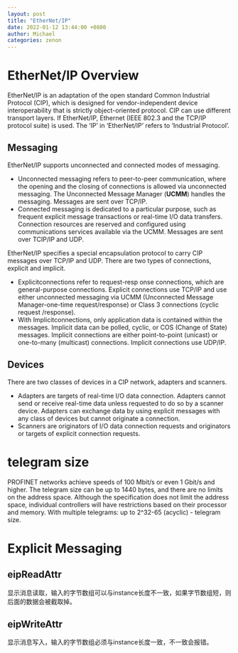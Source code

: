 ```yaml
---
layout: post
title: "EtherNet/IP"
date: 2022-01-12 13:44:00 +0800
author: Michael
categories: zenon
---
```


# EtherNet/IP Overview
EtherNet/IP is an adaptation of the open standard Common Industrial Protocol (CIP), which is designed for vendor-independent device interoperability that is strictly object-oriented protocol.
CIP can use different transport layers. If EtherNet/IP, Ethernet (IEEE 802.3 and the TCP/IP protocol suite) is used. The ‘IP’ in ‘EtherNet/IP’ refers to ‘Industrial Protocol’.

## Messaging
EtherNet/IP supports unconnected and connected modes of messaging.

- Unconnected messaging refers to peer-to-peer communication, where the opening and the closing of connections is allowed via unconnected messaging. The Unconnected Message Manager (**UCMM**) handles the messaging. Messages are sent over TCP/IP.
- Connected messaging is dedicated to a particular purpose, such as frequent explicit message transactions or real-time I/O data transfers. Connection resources are reserved and configured using communications services available via the UCMM. Messages are sent over TCIP/IP and UDP.

EtherNet/IP specifies a special encapsulation protocol to carry CIP messages over TCP/IP and UDP. There are two types of connections, explicit and implicit.

- Explicitconnections refer to request-resp
onse connections, which are general-purpose connections. Explicit connections use TCP/IP and use either unconnected messaging via UCMM (Unconnected Message Manager-one-time request/response) or Class 3 connections (cyclic request /response).
- With Implicitconnections, only application data is contained within the messages. Implicit data can be polled, cyclic, or COS (Change of State) messages. Implicit connections are either point-to-point (unicast) or one-to-many (multicast) connections. Implicit connections use UDP/IP.

## Devices
There are two classes of devices in a CIP network, adapters and scanners.

- Adapters are targets of real-time I/O data connection. Adapters cannot send or receive real-time data unless requested to do so by a scanner device. Adapters can exchange data by using explicit messages with any class of devices but cannot originate a connection.
- Scanners are originators of I/O data connection requests and originators or targets of explicit connection requests.

# telegram size
PROFINET networks achieve speeds of 100 Mbit/s or even 1 Gbit/s and higher. The telegram size can be up to 1440 bytes, and there are no limits on the address space. Although the specification does not limit the address space, individual controllers will have restrictions based on their processor and memory. With multiple telegrams: up to 2^32-65 (acyclic) - telegram size.

# Explicit Messaging
## eipReadAttr
显示消息读取，输入的字节数组可以与instance长度不一致，如果字节数组短，则后面的数据会被截取掉。
## eipWriteAttr
显示消息写入，输入的字节数组必须与instance长度一致，不一致会报错。